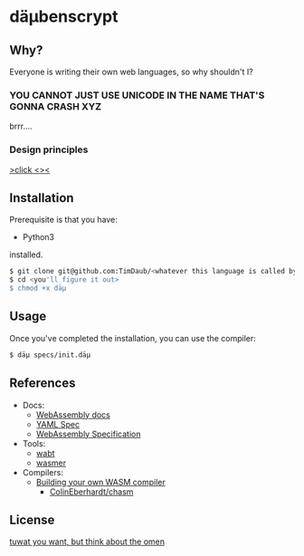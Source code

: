 # däμbenscrypt

## Why?

Everyone is writing their own web languages, so why shouldn't I?

### YOU CANNOT JUST USE UNICODE IN THE NAME THAT'S GONNA CRASH XYZ

brrr....

### Design principles

[>click <<here>><](https://www.destroyallsoftware.com/talks/wat)

## Installation

Prerequisite is that you have:

- Python3

installed.


```bash
$ git clone git@github.com:TimDaub/<whatever this language is called by then>.git
$ cd <you'll figure it out>
$ chmod +x däμ
```

## Usage

Once you've completed the installation, you can use the compiler:

```bash
$ däμ specs/init.däμ
```

## References

- Docs:
  - [WebAssembly docs](https://developer.mozilla.org/en-US/docs/WebAssembly)
  - [YAML Spec](https://yaml.org/spec/)
  - [WebAssembly Specification](https://webassembly.github.io/spec/core/index.html)
- Tools:
  - [wabt](https://github.com/webassembly/wabt)
  - [wasmer](https://github.com/wasmerio/python-ext-wasm)
- Compilers:
  - [Building your own WASM compiler](https://blog.scottlogic.com/2019/05/17/webassembly-compiler.html)
    - [ColinEberhardt/chasm](https://github.com/ColinEberhardt/chasm)

## License

[tuwat you want, but think about the omen](https://www.youtube.com/watch?v=b-_wE0mJU5Y)
